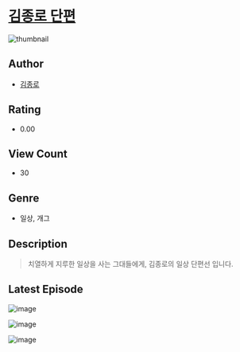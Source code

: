 # [김종로 단편](https://comic.naver.com/bestChallenge/list?titleId=810970)
![thumbnail](https://image-comic.pstatic.net/user_contents_data/challenge_comic/2023/05/25/367142/upload_3617295605868607585_480x623.jpeg)

## Author
- [김종로](https://comic.naver.com/artistTitle?id=367142)

## Rating
- 0.00

## View Count
- 30

## Genre
- 일상, 개그

## Description
> 치열하게 지루한 일상을 사는 그대들에게, 김종로의 일상 단편선 입니다.


## Latest Episode
![image](https://image-comic.pstatic.net/user_contents_data/challenge_comic/2023/05/25/367142/upload_3474018473300550965.jpeg)

![image](https://image-comic.pstatic.net/user_contents_data/challenge_comic/2023/05/25/367142/upload_3618981175145869362.jpeg)

![image](https://image-comic.pstatic.net/user_contents_data/challenge_comic/2023/05/25/367142/upload_4135484462398190131.jpeg)
